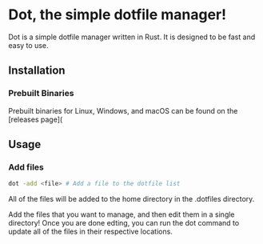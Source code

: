 # Dot, the simple dotfile manager!

Dot is a simple dotfile manager written in Rust. It is designed to be fast and easy to use.

## Installation

### Prebuilt Binaries
Prebuilt binaries for Linux, Windows, and macOS can be found on the [releases page](

## Usage

### Add files
```bash
dot -add <file> # Add a file to the dotfile list
```
All of the files will be added to the home directory in the .dotfiles directory.

Add the files that you want to manage, and then edit them in a single directory!
Once you are done edting, you can run the dot command to update all of the files in their respective locations.
